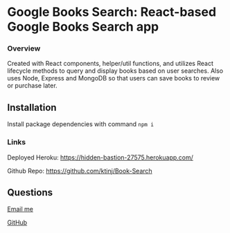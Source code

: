 # Google Books Search: React-based Google Books Search app

### Overview

 Created with React components,  helper/util functions, and utilizes React lifecycle methods to query and display books based on user searches. Also uses Node, Express and MongoDB so that users can save books to review or purchase later.

 ## Installation
Install package dependencies with command `npm i`

### Links
Deployed Heroku: https://hidden-bastion-27575.herokuapp.com/

Github Repo: https://github.com/ktinj/Book-Search

## Questions
[Email me](mailto:kristinjacobsenn@gmail.com)

[GitHub](https://github.com/ktinj)

